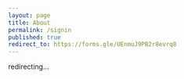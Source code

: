 ```yaml
---
layout: page
title: About
permalink: /signin
published: true
redirect_to: https://forms.gle/UEnmuJ9PB2r8evrq8
---
```


redirecting...
